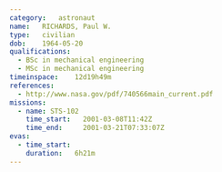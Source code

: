 ```yaml
---
category:	astronaut
name:	RICHARDS, Paul W.
type:	civilian
dob:	1964-05-20
qualifications:
  - BSc in mechanical engineering
  - MSc in mechanical engineering
timeinspace:	12d19h49m
references:
  - http://www.nasa.gov/pdf/740566main_current.pdf
missions:
  - name: STS-102
    time_start:   2001-03-08T11:42Z
    time_end:     2001-03-21T07:33:07Z
evas:
  - time_start: 
    duration:   6h21m
---
```

